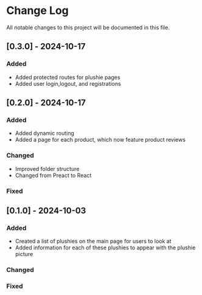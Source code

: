 
# Change Log
All notable changes to this project will be documented in this file.

## [0.3.0] - 2024-10-17
 
### Added

- Added protected routes for plushie pages
- Added user login,logout, and registrations
 
## [0.2.0] - 2024-10-17
 
### Added

- Added dynamic routing
- Added a page for each product, which now feature product reviews
 
### Changed
- Improved folder structure
- Changed from Preact to React
 
### Fixed
 
## [0.1.0] - 2024-10-03
 
### Added
- Created a list of plushies on the main page for users to look at 
- Added information for each of these plushies to appear with the plushie picture
   
### Changed
 
### Fixed